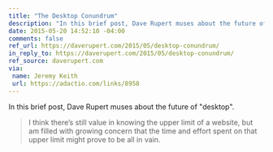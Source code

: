 ```yaml
---
title: "The Desktop Conundrum"
description: "In this brief post, Dave Rupert muses about the future of “desktop”."
date: 2015-05-20 14:52:10 -04:00
comments: false
ref_url: https://daverupert.com/2015/05/desktop-conundrum/
in_reply_to: https://daverupert.com/2015/05/desktop-conundrum/
ref_source: daverupert.com
via:
 name: Jeremy Keith
 url: https://adactio.com/links/8958
---
```


In this brief post, Dave Rupert muses about the future of "desktop".

> I think there’s still value in knowing the upper limit of a website, but am filled with growing concern that the time and effort spent on that upper limit might prove to be all in vain.